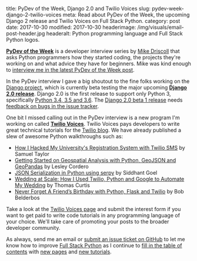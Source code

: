 title: PyDev of the Week, Django 2.0 and Twilio Voices
slug: pydev-week-django-2-twilio-voices
meta: Read about PyDev of the Week, the upcoming Django 2 release and Twilio Voices on Full Stack Python.
category: post
date: 2017-10-30
modified: 2017-10-30
headerimage: /img/visuals/email-post-header.jpg
headeralt: Python programming language and Full Stack Python logos.


[**PyDev of the Week**](https://www.blog.pythonlibrary.org/category/pydevoftheweek/) 
is a developer interview series by 
[Mike Driscoll](https://github.com/driscollis) that asks Python programmers 
how they started coding, the projects they're working on and what advice
they have for beginners. Mike was kind enough to 
[interview me in the latest PyDev of the Week post](https://www.blog.pythonlibrary.org/2017/10/30/pydev-of-the-week-matthew-makai/).

In the PyDev interview I gave a big shoutout to the fine folks working on the
[Django project](/django.html), which is 
currently beta testing the major upcoming
[**Django 2.0 release**](https://docs.djangoproject.com/en/2.0/releases/2.0/).
Django 2.0 is the first release to support only Python 3, specifically 
[Python 3.4, 3.5 and 3.6](https://docs.djangoproject.com/en/2.0/releases/2.0/#python-compatibility). 
The [Django 2.0 beta 1 release](https://www.djangoproject.com/weblog/2017/oct/16/django-20-beta-1-released/) 
needs
[feedback on bugs in the issue tracker](https://code.djangoproject.com/query?version=2.0&col=id&col=summary&col=status&col=owner&col=type&col=component&col=version&desc=1&order=id).

One bit I missed calling out in the PyDev interview is a new program I'm 
working on called [**Twilio Voices**](http://www.twiliovoices.com). Twilio
Voices pays developers to write great technical tutorials for the 
[Twilio blog](https://www.twilio.com/blog). We have already published a slew 
of awesome Python walkthroughs such as:

* [How I Hacked My University's Registration System with Twilio SMS](https://www.twilio.com/blog/2017/06/hacked-my-universitys-registration-system-python-twilio.html) by Samuel Taylor
* [Getting Started on Geospatial Analysis with Python, GeoJSON and GeoPandas](https://www.twilio.com/blog/2017/08/geospatial-analysis-python-geojson-geopandas.html) by Lesley Cordero
* [JSON Serialization in Python using serpy](https://www.twilio.com/blog/2017/08/json-serialization-in-python-using-serpy.html) by Siddhant Goel
* [Wedding at Scale: How I Used Twilio, Python and Google to Automate My Wedding](https://www.twilio.com/blog/2017/04/wedding-at-scale-how-i-used-twilio-python-and-google-to-automate-my-wedding.html) by Thomas Curtis
* [Never Forget A Friend’s Birthday with Python, Flask and Twilio](https://www.twilio.com/blog/2017/09/never-forget-friends-birthday-python-flask-twilio.html)
  by Bob Belderbos

Take a look at the [Twilio Voices page](http://www.twiliovoices.com/) and 
submit the interest form if you want to get paid to write code tutorials 
in any programming language of your choice. We'll take care of promoting your 
posts to the broader developer community.

As always, send me an email or [submit an issue ticket on GitHub](https://github.com/mattmakai/fullstackpython.com/issues) 
to let me know how to improve 
[Full Stack Python](https://www.fullstackpython.com/) 
as I continue to 
[fill in the table of contents](/table-of-contents.html) 
with [new pages](/change-log.html)
and 
[new tutorials](/blog.html).
